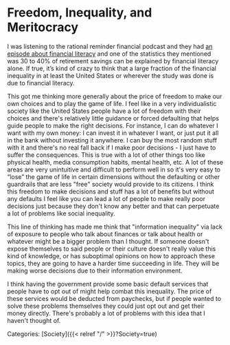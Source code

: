 # Freedom, Inequality, and Meritocracy

I was listening to the rational reminder financial podcast and they had [an
episode about financial
literacy](https://podcasts.google.com/feed/aHR0cHM6Ly9yYXRpb25hbHJlbWluZGVyLmxpYnN5bi5jb20vcnNz/episode/ZjQyYThmNjktZjhiMC00MzFmLTk0NzQtM2EwZTY2ODc0ZTk5?ep=14)
and one of the statistics they mentioned was 30 to 40% of retirement savings can
be explained by financial literacy alone.
If true, it’s kind of crazy to think that a large fraction of the financial
inequality in at least the United States or wherever the study was done is due
to financial literacy.

This got me thinking more generally about the price of freedom to make our own
choices and to play the game of life.
I feel like in a very individualistic society like the United States people have
a lot of freedom with their choices and there's relatively little guidance or
forced defaulting that helps guide people to make the right decisions.
For instance, I can do whatever I want with my own money: I can invest it in
whatever I want, or just put it all in the bank without investing it anywhere.
I can buy the most random stuff with it and there's no real fall back if I make
poor decisions - I just have to suffer the consequences.
This is true with a lot of other things too like physical health, media
consumption habits, mental health, etc.
A lot of these areas are very unintuitive and difficult to perform well in so
it's very easy to “lose” the game of life in certain dimensions without the
defaulting or other guardrails that are less "free" society would provide to its
citizens.
I think this freedom to make decisions and stuff has a lot of benefits but
without any defaults I feel like you can lead a lot of people to make really
poor decisions just because they don't know any better and that can perpetuate a
lot of problems like social inequality.

This line of thinking has made me think that "information inequality" via lack
of exposure to people who talk about finances or talk about health or whatever
might be a bigger problem than I thought.
If someone doesn't expose themselves to said people or their culture doesn't
really value this kind of knowledge, or has suboptimal opinions on how to
approach these topics, they are going to have a harder time succeeding in life.
They will be making worse decisions due to their information environment.

I think having the government provide some basic default services that people
have to opt out of might help combat this inequality.
The price of these services would be deducted from paychecks, but if people
wanted to solve these problems themselves they could just opt out and get their
money directly.
There's probably a lot of problems with this idea that I haven't thought of.

Categories:
[Society]({{< relref "/" >}}?Society=true)